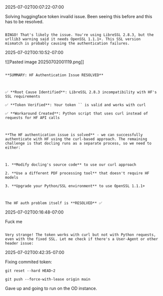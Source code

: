 
  

2025-07-02T00:07:22-07:00

Solving huggingface token invalid issue. Been seeing this before and this has to be resolved.

  

```

BINGO! That's likely the issue. You're using LibreSSL 2.8.3, but the urllib3 warning said it needs OpenSSL 1.1.1+. This SSL version mismatch is probably causing the authentication failures.

```

  
  

2025-07-02T00:10:52-07:00

  
  

![[Pasted image 20250702001119.png]]

  

```

**SUMMARY: HF Authentication Issue RESOLVED**

  

✅ **Root Cause Identified**: LibreSSL 2.8.3 incompatibility with HF's SSL requirements

✅ **Token Verified**: Your token `` is valid and works with curl

✅ **Workaround Created**: Python script that uses curl instead of requests for HF API calls

  

**The HF authentication issue is solved** - we can successfully authenticate with HF using the curl-based approach. The remaining challenge is that docling runs as a separate process, so we need to either:

  

1. **Modify docling's source code** to use our curl approach

2. **Use a different PDF processing tool** that doesn't require HF models

3. **Upgrade your Python/SSL environment** to use OpenSSL 1.1.1+

  

The HF auth problem itself is **RESOLVED** ✅

```

  

2025-07-02T00:16:48-07:00

Fuck me

```

Very strange! The token works with curl but not with Python requests, even with the fixed SSL. Let me check if there's a User-Agent or other header issue:

```

  
  

2025-07-02T00:42:35-07:00

Fixing commited token:

`git reset --hard HEAD~2`

`git push --force-with-lease origin main`

  
  

Gave up and going to run on the OD instance.